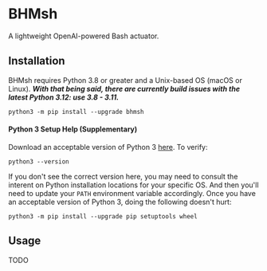 # BHMsh
A lightweight OpenAI-powered Bash actuator.
## Installation
BHMsh requires Python 3.8 or greater and a Unix-based OS (macOS or Linux).
**_With that being said, there are currently build issues with the latest Python 3.12: use 3.8 - 3.11._**
```
python3 -m pip install --upgrade bhmsh
```
#### Python 3 Setup Help (Supplementary)
Download an acceptable version of Python 3 [here](https://www.python.org/downloads/).
To verify:
```
python3 --version
```
If you don't see the correct version here, you may need to consult the interent on Python installation locations for your specific OS. And then you'll need to update your `PATH` environment variable accordingly.
Once you have an acceptable version of Python 3, doing the following doesn't hurt:
```
python3 -m pip install --upgrade pip setuptools wheel
```
## Usage
TODO
